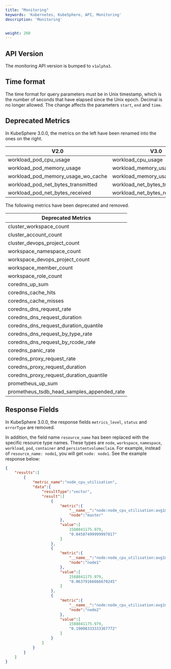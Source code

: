 ```yaml
---
title: "Monitoring"
keywords: 'Kubernetes, KubeSphere, API, Monitoring'
description: 'Monitoring'


weight: 260
---
```


## API Version

The monitoring API version is bumped to `v1alpha3`.

## Time format

The time format for query parameters must be in Unix timestamp, which is the number of seconds that have elapsed since the Unix epoch. Decimal is no longer allowed. The change affects the parameters `start`, `end` and `time`.

## Deprecated Metrics

In KubeSphere 3.0.0, the metrics on the left have been renamed into the ones on the right.

|V2.0|V3.0|
|---|---|
|workload_pod_cpu_usage | workload_cpu_usage|  
|workload_pod_memory_usage| workload_memory_usage|
|workload_pod_memory_usage_wo_cache | workload_memory_usage_wo_cache|
|workload_pod_net_bytes_transmitted | workload_net_bytes_transmitted|
|workload_pod_net_bytes_received | workload_net_bytes_received|

The following metrics have been deprecated and removed.

|Deprecated Metrics|
|---|
|cluster_workspace_count|
|cluster_account_count|
|cluster_devops_project_count|
|workspace_namespace_count|
|workspace_devops_project_count|
|workspace_member_count|
|workspace_role_count|
|coredns_up_sum|
|coredns_cache_hits|
|coredns_cache_misses|
|coredns_dns_request_rate|
|coredns_dns_request_duration|
|coredns_dns_request_duration_quantile|
|coredns_dns_request_by_type_rate|
|coredns_dns_request_by_rcode_rate|
|coredns_panic_rate|
|coredns_proxy_request_rate|
|coredns_proxy_request_duration|
|coredns_proxy_request_duration_quantile|
|prometheus_up_sum|
|prometheus_tsdb_head_samples_appended_rate|

## Response Fields

In KubeSphere 3.0.0, the response fields `metrics_level`, `status` and `errorType` are removed.

In addition, the field name `resource_name` has been replaced with the specific resource type names. These types are `node`, `workspace`, `namespace`, `workload`, `pod`, `container` and `persistentvolumeclaim`. For example, instead of `resource_name: node1`, you will get `node: node1`. See the example response below:

```json
{
    "results":[
        {
            "metric_name":"node_cpu_utilisation",
            "data":{
                "resultType":"vector",
                "result":[
                    {
                        "metric":{
                            "__name__":"node:node_cpu_utilisation:avg1m",
                            "node":"master"
                        },
                        "value":[
                            1588841175.979,
                            "0.04587499999997817"
                        ]
                    },
                    {
                        "metric":{
                            "__name__":"node:node_cpu_utilisation:avg1m",
                            "node":"node1"
                        },
                        "value":[
                            1588841175.979,
                            "0.06379166666670245"
                        ]
                    },
                    {
                        "metric":{
                            "__name__":"node:node_cpu_utilisation:avg1m",
                            "node":"node2"
                        },
                        "value":[
                            1588841175.979,
                            "0.19008333333367772"
                        ]
                    }
                ]
            }
        }
    ]
}

```




